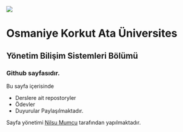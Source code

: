 ![](https://osmaniye.edu.tr/Resource/Images/osmaniye-korkut-ata-universitesi.png)

# Osmaniye Korkut Ata Üniversites
## Yönetim Bilişim Sistemleri Bölümü
### Github sayfasıdır.

Bu sayfa içerisinde 
* Derslere ait repostoryler
* Ödevler
* Duyurular
Paylaşılmaktadır.

Sayfa yönetimi [Nilsu Mumcu](20215070027nilsu.github.io) tarafından yapılmaktadır.


